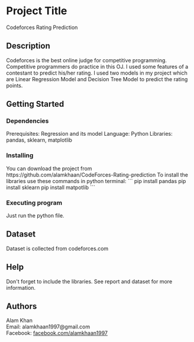 <h1>Project Title</h1>
Codeforces Rating Prediction

<h2>Description</h2>
Codeforces is the best online judge for competitive programming. Competitive programmers
do practice in this OJ. I used some features of a contestant to
predict his/her rating. I used two models in my project which are Linear Regression Model and Decision Tree Model to predict the rating points.


<h2>Getting Started</h2>


<h3>Dependencies</h3>
Prerequisites: Regression and its model
Language: Python
Libraries: pandas, sklearn, matplotlib


<h3>Installing</h3>
You can download the project from https://github.com/alamkhaan/CodeForces-Rating-prediction
To install the libraries use these commands in python terminal:
```
pip install pandas
pip install sklearn
pip install matpotlib
```


<h3>Executing program</h3>
Just run the python file.


<h2>Dataset</h2>
Dataset is collected from codeforces.com


<h2>Help</h2>
Don't forget to include the libraries.
See report and dataset for more information.


<h2>Authors</h2>
Alam Khan</br>
Email: alamkhaan1997@gmail.com</br>
Facebook: <a href="https://www.facebook.com/alamkhaan1997" target="_blank">facebook.com/alamkhaan1997</a>
